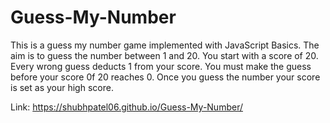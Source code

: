 # Guess-My-Number
This is a guess my number game implemented with JavaScript Basics.
The aim is to guess the number between 1 and 20.
You start with a score of 20. Every wrong guess deducts 1 from your score. You must make the guess before your score 0f 20 reaches 0.
Once you guess the number your score is set as your high score.

Link: https://shubhpatel06.github.io/Guess-My-Number/
